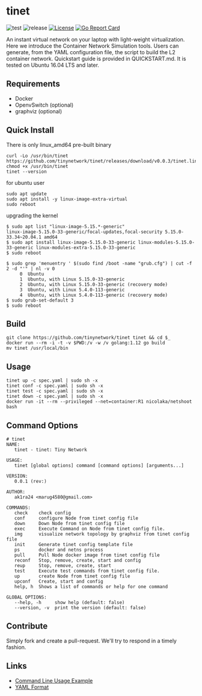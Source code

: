 # tinet

![test](https://github.com/tinynetwork/tinet/actions/workflows/test.yaml/badge.svg) ![release](https://github.com/tinynetwork/tinet/actions/workflows/release-tag.yaml/badge.svg) [![License](https://img.shields.io/badge/License-Apache%202.0-blue.svg)](LICENSE) [![Go Report Card](https://goreportcard.com/badge/github.com/tinynetwork/tinet)](https://goreportcard.com/report/github.com/tinynetwork/tinet)

An instant virtual network on your laptop with
light-weight virtualization. Here we introduce the
Container Network Simulation tools. Users can generate,
from the YAML configuration file, the script to build
the L2 container network. Quickstart guide is provided
in QUICKSTART.md. It is tested on Ubuntu 16.04 LTS and
later.

## Requirements
- Docker
- OpenvSwitch (optional)
- graphviz (optional)

## Quick Install

There is only linux_amd64 pre-built binary
```
curl -Lo /usr/bin/tinet https://github.com/tinynetwork/tinet/releases/download/v0.0.3/tinet.linux_amd64
chmod +x /usr/bin/tinet
tinet --version
```

for ubuntu user
```
sudo apt update
sudo apt install -y linux-image-extra-virtual
sudo reboot
```

upgrading the kernel
```
$ sudo apt list "linux-image-5.15.*-generic"
linux-image-5.15.0-33-generic/focal-updates,focal-security 5.15.0-33.34~20.04.1 amd64
$ sudo apt install linux-image-5.15.0-33-generic linux-modules-5.15.0-33-generic linux-modules-extra-5.15.0-33-generic
$ sudo reboot
```
```
$ sudo grep 'menuentry ' $(sudo find /boot -name "grub.cfg") | cut -f 2 -d "'" | nl -v 0
     0  Ubuntu
     1  Ubuntu, with Linux 5.15.0-33-generic
     2  Ubuntu, with Linux 5.15.0-33-generic (recovery mode)
     3  Ubuntu, with Linux 5.4.0-113-generic
     4  Ubuntu, with Linux 5.4.0-113-generic (recovery mode)
$ sudo grub-set-default 3
$ sudo reboot
```

## Build
```
git clone https://github.com/tinynetwork/tinet tinet && cd $_
docker run --rm -i -t -v $PWD:/v -w /v golang:1.12 go build
mv tinet /usr/local/bin
```

## Usage

```
tinet up -c spec.yaml | sudo sh -x
tinet conf -c spec.yaml | sudo sh -x
tinet test -c spec.yaml | sudo sh -x
tinet down -c spec.yaml | sudo sh -x
docker run -it --rm --privileged --net=container:R1 nicolaka/netshoot bash
```

## Command Options

```
# tinet
NAME:
   tinet - tinet: Tiny Network

USAGE:
   tinet [global options] command [command options] [arguments...]

VERSION:
   0.0.1 (rev:)

AUTHOR:
   ak1ra24 <marug4580@gmail.com>

COMMANDS:
   check    check config
   conf     configure Node from tinet config file
   down     Down Node from tinet config file
   exec     Execute Command on Node from tinet config file.
   img      visualize network topology by graphviz from tinet config file
   init     Generate tinet config template file
   ps       docker and netns process
   pull     Pull Node docker image from tinet config file
   reconf   Stop, remove, create, start and config
   reup     Stop, remove, create, start
   test     Execute test commands from tinet config file.
   up       create Node from tinet config file
   upconf   Create, start and config
   help, h  Shows a list of commands or help for one command

GLOBAL OPTIONS:
   --help, -h     show help (default: false)
   --version, -v  print the version (default: false)
```

## Contribute

Simply fork and create a pull-request. We'll try to respond in a timely fashion.

## Links

- [Command Line Usage Example](docs/command-line-usage-example.md)
- [YAML Format](docs/specification_yml.md)
